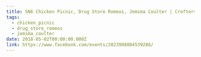 ```yaml
---
title: SN6 Chicken Picnic, Drug Store Romeos, Jemima Coulter | Crofters Rights
tags:
  - chicken_picnic
  - drug_store_romeos
  - jemima_coulter
date: 2018-05-02T00:00:00.000Z
link: https://www.facebook.com/events/2023998884539286/
---
```

